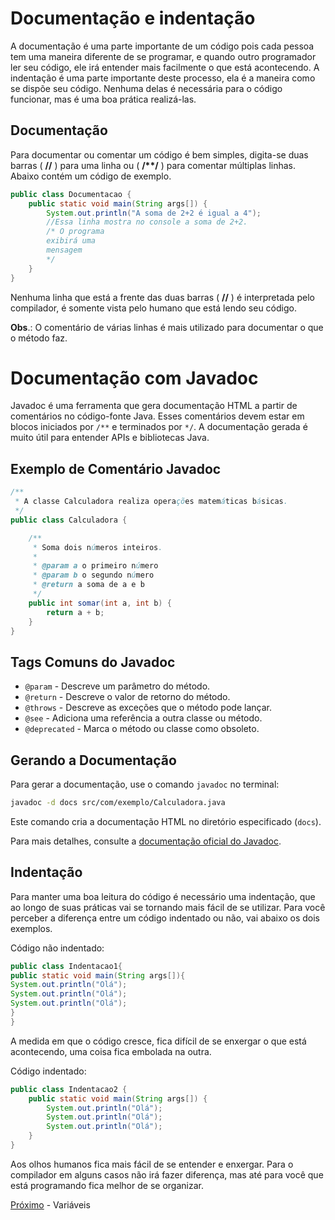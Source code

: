 <h1> Documentação e indentação </h1>
A documentação é uma parte importante de um código pois cada pessoa tem uma maneira diferente de se programar, e quando outro programador ler seu código, ele irá entender mais facilmente o que está acontecendo. A indentação é uma parte importante deste processo, ela é a maneira como se dispõe seu código. Nenhuma delas é necessária para o código funcionar, mas é uma boa prática realizá-las.

<h2> Documentação </h2>
Para documentar ou comentar um código é bem simples, digita-se duas barras ( <b>//</b> ) para uma linha ou ( <b>/**/</b> ) para comentar múltiplas linhas. Abaixo contém um código de exemplo.



```java
public class Documentacao {
    public static void main(String args[]) {
        System.out.println("A soma de 2+2 é igual a 4");
        //Essa linha mostra no console a soma de 2+2.
        /* O programa 
        exibirá uma
        mensagem
        */
    }
}
```
Nenhuma linha que está a frente das duas barras ( <b>//</b> ) é interpretada pelo compilador, é somente vista pelo humano que está lendo seu código.

**Obs**.: O comentário de várias linhas é mais utilizado para documentar o que o método faz.

# Documentação com Javadoc

Javadoc é uma ferramenta que gera documentação HTML a partir de comentários no código-fonte Java. Esses comentários devem estar em blocos iniciados por `/**` e terminados por `*/`. A documentação gerada é muito útil para entender APIs e bibliotecas Java.

## Exemplo de Comentário Javadoc

```java
/**
 * A classe Calculadora realiza operações matemáticas básicas.
 */
public class Calculadora {

    /**
     * Soma dois números inteiros.
     *
     * @param a o primeiro número
     * @param b o segundo número
     * @return a soma de a e b
     */
    public int somar(int a, int b) {
        return a + b;
    }
}
```

## Tags Comuns do Javadoc

- `@param` - Descreve um parâmetro do método.
- `@return` - Descreve o valor de retorno do método.
- `@throws` - Descreve as exceções que o método pode lançar.
- `@see` - Adiciona uma referência a outra classe ou método.
- `@deprecated` - Marca o método ou classe como obsoleto.

## Gerando a Documentação

Para gerar a documentação, use o comando `javadoc` no terminal:

```sh
javadoc -d docs src/com/exemplo/Calculadora.java
```

Este comando cria a documentação HTML no diretório especificado (`docs`).

Para mais detalhes, consulte a [documentação oficial do Javadoc](https://docs.oracle.com/javase/8/docs/technotes/tools/windows/javadoc.html).


<h2> Indentação </h2>
Para manter uma boa leitura do código é necessário uma indentação, que ao longo de suas práticas vai se tornando mais fácil de se utilizar. Para você perceber a diferença entre um código indentado ou não, vai abaixo os dois exemplos.

Código não indentado:
```java
public class Indentacao1{
public static void main(String args[]){
System.out.println("Olá");
System.out.println("Olá");
System.out.println("Olá");
}
}
```
A medida em que o código cresce, fica difícil de se enxergar o que está acontecendo, uma coisa fica embolada na outra.

Código indentado:
```java
public class Indentacao2 {
    public static void main(String args[]) {
        System.out.println("Olá");
        System.out.println("Olá");
        System.out.println("Olá");
    }
}
```
Aos olhos humanos fica mais fácil de se entender e enxergar. Para o compilador em alguns casos não irá fazer diferença, mas até para você que está programando fica melhor de se organizar.

[Próximo](./04-Variaveis.md) - Variáveis
